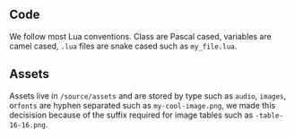 ## Code

We follow most Lua conventions. Class are Pascal cased, variables are camel cased, `.lua` files are snake cased such as `my_file.lua`.

## Assets

Assets live in `/source/assets` and are stored by type such as `audio`, `images`, or`fonts` are hyphen separated such as `my-cool-image.png`, we made this decisision because of the suffix required for image tables such as `-table-16-16.png`.
